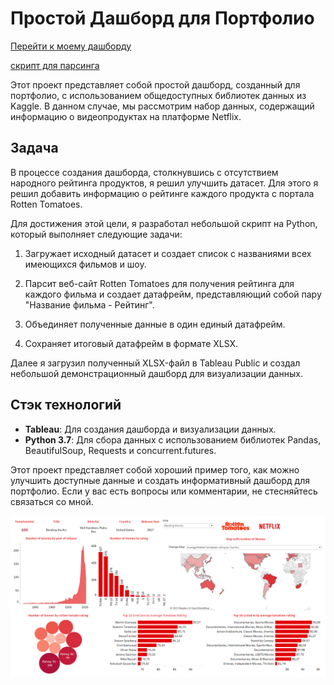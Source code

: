 # Простой Дашборд для Портфолио

[Перейти к моему дашборду](https://public.tableau.com/app/profile/anton.pozdniakov/viz/NetflixmovieswithRottenTomatoesrating/Dashboard1)

[скрипт для парсинга](parse_rating_for_netflix.ipynb)

Этот проект представляет собой простой дашборд, созданный для портфолио, с использованием общедоступных библиотек данных из Kaggle. В данном случае, мы рассмотрим набор данных, содержащий информацию о видеопродуктах на платформе Netflix.

## Задача

В процессе создания дашборда, столкнувшись с отсутствием народного рейтинга продуктов, я решил улучшить датасет. Для этого я решил добавить информацию о рейтинге каждого продукта с портала Rotten Tomatoes.

Для достижения этой цели, я разработал небольшой скрипт на Python, который выполняет следующие задачи:

1. Загружает исходный датасет и создает список с названиями всех имеющихся фильмов и шоу.

2. Парсит веб-сайт Rotten Tomatoes для получения рейтинга для каждого фильма и создает датафрейм, представляющий собой пару "Название фильма - Рейтинг".

3. Объединяет полученные данные в один единый датафрейм.

4. Сохраняет итоговый датафрейм в формате XLSX.

Далее я загрузил полученный XLSX-файл в Tableau Public и создал небольшой демонстрационный дашборд для визуализации данных.

## Стэк технологий

- **Tableau**: Для создания дашборда и визуализации данных.
- **Python 3.7**: Для сбора данных с использованием библиотек Pandas, BeautifulSoup, Requests и concurrent.futures.

Этот проект представляет собой хороший пример того, как можно улучшить доступные данные и создать информативный дашборд для портфолио. Если у вас есть вопросы или комментарии, не стесняйтесь связаться со мной.

![Dashboard_netflix_rt](RT_DASH.PNG)

